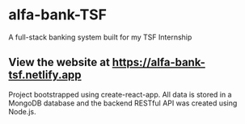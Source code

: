 # alfa-bank-TSF
A full-stack banking system built for my TSF Internship

## View the website at https://alfa-bank-tsf.netlify.app

Project bootstrapped using create-react-app. All data is stored in a MongoDB database and the backend RESTful API was created using Node.js.

